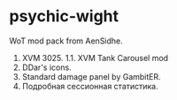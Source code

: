 psychic-wight
=============

WoT mod pack from AenSidhe.
1. XVM 3025.
1.1. XVM Tank Carousel mod
2. DDar's icons.
3. Standard damage panel by GambitER.
4. Подробная сессионная статистика.
